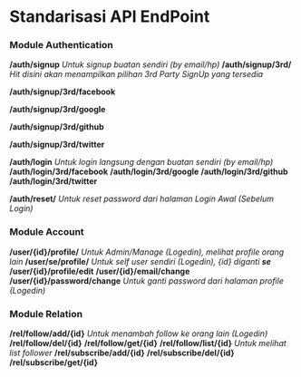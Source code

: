 
# Standarisasi API EndPoint

### Module Authentication

**/auth/signup**
_Untuk signup buatan sendiri (by email/hp)_
**/auth/signup/3rd/**
_Hit disini akan menampilkan pilihan 3rd Party SignUp yang tersedia_

**/auth/signup/3rd/facebook**

**/auth/signup/3rd/google**

**/auth/signup/3rd/github**

**/auth/signup/3rd/twitter**

**/auth/login**
_Untuk login langsung dengan buatan sendiri (by email/hp)_
**/auth/login/3rd/facebook**
**/auth/login/3rd/google**
**/auth/login/3rd/github**
**/auth/login/3rd/twitter**

**/auth/reset/**
_Untuk reset password dari halaman Login Awal (Sebelum Login)_

### Module Account

**/user/{id}/profile/**
_Untuk Admin/Manage (Logedin), melihat profile orang lain_
**/user/se/profile/**
_Untuk self user sendiri (Logedin), {id} diganti **se**_
**/user/{id}/profile/edit**
**/user/{id}/email/change**
**/user/{id}/password/change**
_Untuk ganti password dari halaman profile (Logedin)_

### Module Relation

**/rel/follow/add/{id}**
_Untuk menambah follow ke orang lain (Logedin)_
**/rel/follow/del/{id}**
**/rel/follow/get/{id}**   **/rel/follow/list/{id}**
_Untuk melihat list follower_
**/rel/subscribe/add/{id}**
**/rel/subscribe/del/{id}**
**/rel/subscribe/get/{id}**
